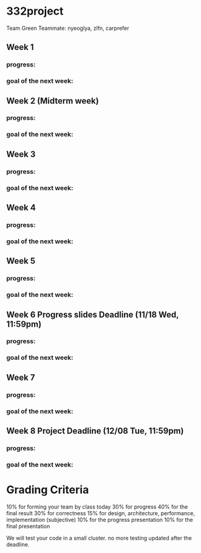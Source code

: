 # 332project
Team Green
Teammate: nyeoglya, zlfn, carprefer

## Week 1
### progress:
### goal of the next week:

## Week 2 (Midterm week)
### progress:
### goal of the next week:

## Week 3
### progress:
### goal of the next week:

## Week 4
### progress:
### goal of the next week:

## Week 5
### progress:
### goal of the next week:

## Week 6 Progress slides Deadline (11/18 Wed, 11:59pm)
### progress:
### goal of the next week:

## Week 7
### progress:
### goal of the next week:

## Week 8 Project Deadline (12/08 Tue, 11:59pm)
### progress:
### goal of the next week:

# Grading Criteria
10% for forming your team by class today
30% for progress
40% for the final result
30% for correctness
15% for design, architecture, performance, implementation (subjective)
10% for the progress presentation
10% for the final presentation

We will test your code in a small cluster.
no more testing updated after the deadline.
